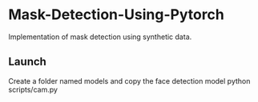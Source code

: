 # Mask-Detection-Using-Pytorch

Implementation of mask detection using synthetic data.

## Launch

Create a folder named models and copy the face detection model
python scripts/cam.py
